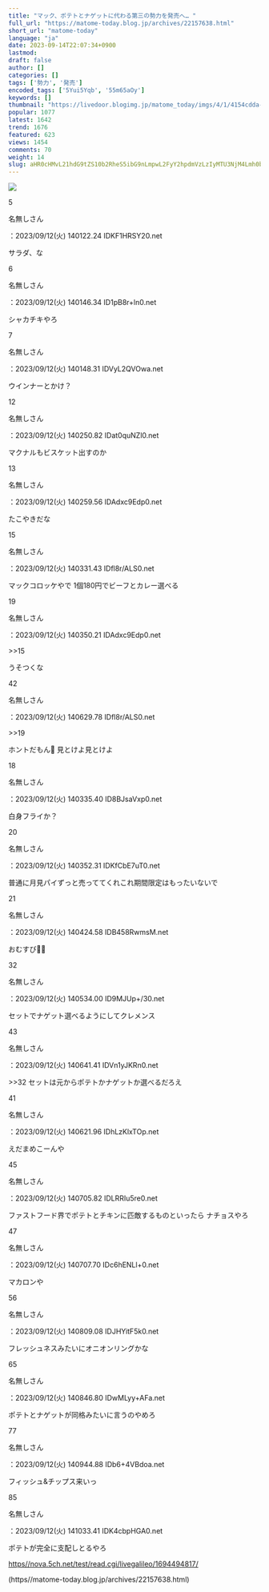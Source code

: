 ```yaml
---
title: "マック、ポテトとナゲットに代わる第三の勢力を発売へ… "
full_url: "https://matome-today.blog.jp/archives/22157638.html"
short_url: "matome-today"
language: "ja"
date: 2023-09-14T22:07:34+0900
lastmod: 
draft: false
author: []
categories: []
tags: ['勢力', '発売']
encoded_tags: ['5Yui5Yqb', '55m65aOy']
keywords: []
thumbnail: "https://livedoor.blogimg.jp/matome_today/imgs/4/1/4154cdda-s.jpg"
popular: 1077
latest: 1642
trend: 1676
featured: 623
views: 1454
comments: 70
weight: 14
slug: aHR0cHMvL21hdG9tZS10b2RheS5ibG9nLmpwL2FyY2hpdmVzLzIyMTU3NjM4Lmh0bWw=
---
```


![](https://livedoor.blogimg.jp/matome_today/imgs/4/1/4154cdda-s.jpg)

<div> <p></p> <p>5 <p>名無しさん</p>：2023/09/12(火) 140122.24 IDKF1HRSY20.net</p><p> サラダ、な </p><p>6 <p>名無しさん</p>：2023/09/12(火) 140146.34 ID1pB8r+ln0.net</p><p><p> シャカチキやろ </p></p><p>7 <p>名無しさん</p>：2023/09/12(火) 140148.31 IDVyL2QVOwa.net</p><p> ウインナーとかけ？ </p><p>12 <p>名無しさん</p>：2023/09/12(火) 140250.82 IDat0quNZl0.net</p><p><p> マクナルもビスケット出すのか </p></p><p>13 <p>名無しさん</p>：2023/09/12(火) 140259.56 IDAdxc9Edp0.net</p><p> たこやきだな </p><p>15 <p>名無しさん</p>：2023/09/12(火) 140331.43 IDfl8r/ALS0.net</p><p><p> マックコロッケやで 1個180円でビーフとカレー選べる </p></p><p>19 <p>名無しさん</p>：2023/09/12(火) 140350.21 IDAdxc9Edp0.net</p><p> >>15 <p> うそつくな </p></p><p>42 <p>名無しさん</p>：2023/09/12(火) 140629.78 IDfl8r/ALS0.net</p><p> >>19 <p> ホントだもん🥺 見とけよ見とけよ </p></p><p>18 <p>名無しさん</p>：2023/09/12(火) 140335.40 ID8BJsaVxp0.net</p><p> 白身フライか？ </p><p>20 <p>名無しさん</p>：2023/09/12(火) 140352.31 IDKfCbE7uT0.net</p><p> 普通に月見パイずっと売っててくれこれ期間限定はもったいないで </p><p>21 <p>名無しさん</p>：2023/09/12(火) 140424.58 IDB458RwmsM.net</p><p><p> おむすび🍙🥺 </p></p><p>32 <p>名無しさん</p>：2023/09/12(火) 140534.00 ID9MJUp+/30.net</p><p> セットでナゲット選べるようにしてクレメンス </p><p>43 <p>名無しさん</p>：2023/09/12(火) 140641.41 IDVn1yJKRn0.net</p><p> >>32 セットは元からポテトかナゲットか選べるだろえ </p><p>41 <p>名無しさん</p>：2023/09/12(火) 140621.96 IDhLzKlxTOp.net</p><p><p> えだまめこーんや </p></p><p>45 <p>名無しさん</p>：2023/09/12(火) 140705.82 IDLRRIu5re0.net</p><p><p> ファストフード界でポテトとチキンに匹敵するものといったら ナチョスやろ </p></p><p>47 <p>名無しさん</p>：2023/09/12(火) 140707.70 IDc6hENLl+0.net</p><p> マカロンや </p><p>56 <p>名無しさん</p>：2023/09/12(火) 140809.08 IDJHYitF5k0.net</p><p><p> フレッシュネスみたいにオニオンリングかな </p></p><p>65 <p>名無しさん</p>：2023/09/12(火) 140846.80 IDwMLyy+AFa.net</p><p> ポテトとナゲットが同格みたいに言うのやめろ </p><p>77 <p>名無しさん</p>：2023/09/12(火) 140944.88 IDb6+4VBdoa.net</p><p><p> フィッシュ&チップス来いっ </p></p><p>85 <p>名無しさん</p>：2023/09/12(火) 141033.41 IDK4cbpHGA0.net</p><p><p> ポテトが完全に支配しとるやろ </p></p><a href='https//nova.5ch.net/test/read.cgi/livegalileo/1694494817/' target='_blank' title=''>https//nova.5ch.net/test/read.cgi/livegalileo/1694494817/</a> <p></p> </div>

(https//matome-today.blog.jp/archives/22157638.html)
